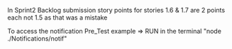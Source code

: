 

In Sprint2 Backlog submission story points for stories 1.6 & 1.7 are 2 points each not 1.5 as that was a mistake

To access the notification Pre_Test example => RUN in the terminal "node ./Notifications/notif"
